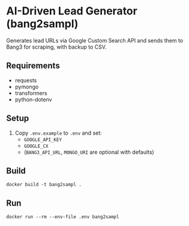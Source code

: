# AI-Driven Lead Generator (bang2sampl)

Generates lead URLs via Google Custom Search API and sends them to Bang3 for scraping, with backup to CSV.

## Requirements

- requests
- pymongo
- transformers
- python-dotenv

## Setup

1. Copy `.env.example` to `.env` and set:
   - `GOOGLE_API_KEY`
   - `GOOGLE_CX`
   - (`BANG3_API_URL`, `MONGO_URI` are optional with defaults)

## Build

    docker build -t bang2sampl .

## Run

    docker run --rm --env-file .env bang2sampl